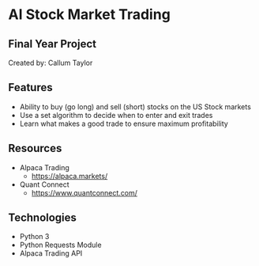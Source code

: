 # AI Stock Market Trading
## Final Year Project

Created by: Callum Taylor 

## Features
- Ability to buy (go long) and sell (short) stocks on the US Stock markets
- Use a set algorithm to decide when to enter and exit trades 
- Learn what makes a good trade to ensure maximum profitability 

## Resources 
- Alpaca Trading 
  - https://alpaca.markets/
- Quant Connect
  - https://www.quantconnect.com/

## Technologies
- Python 3
- Python Requests Module
- Alpaca Trading API
